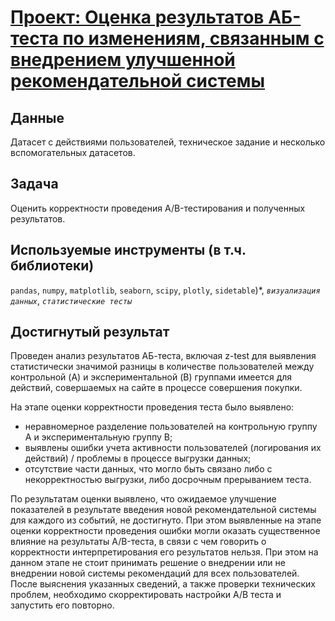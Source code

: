 # [Проект: Оценка результатов АБ-теста по изменениям, связанным с внедрением улучшенной рекомендательной системы](https://nbviewer.org/github/krosskayen/yandex_praktikum_da/blob/main/evaluation_results_ab_test/project_a-b-testing_final.ipynb)

## Данные
Датасет с действиями пользователей, техническое задание и несколько вспомогательных датасетов.

## Задача
Оценить корректности проведения A/B-тестирования и полученных результатов.

## Используемые инструменты (в т.ч. библиотеки)
`pandas`, `numpy`, `matplotlib`, `seaborn`, `scipy`, `plotly`, `sidetable`)*, *`визуализация данных`*, *`статистические тесты`*

## Достигнутый результат
Проведен анализ результатов АБ-теста, включая z-test для выявления статистически значимой разницы в количестве пользователей между контрольной (A) и экспериментальной (B) группами имеется для действий, совершаемых на сайте в процессе совершения покупки.

На этапе оценки корректности проведения теста было выявлено:
- неравномерное разделение пользователей на контрольную группу А и экспериментальную группу B;
- выявлены ошибки учета активности пользователей (логирования их действий) / проблемы в процессе выгрузки данных;
- отсутствие части данных, что могло быть связано либо с некорректностью выгрузки, либо досрочным прерыванием теста.

По результатам оценки выявлено, что ожидаемое улучшение показателей в результате введения новой рекомендательной системы для каждого из событий, не достигнуто.
При этом выявленные на этапе оценки корректности проведения ошибки могли оказать существенное влияние на результаты A/B-теста, в связи с чем говорить о корректности интерпретирования его результатов нельзя. При этом на данном этапе не стоит принимать решение о внедрении или не внедрении новой системы рекомендаций для всех пользователей. После выяснения указанных сведений, а также проверки технических проблем, необходимо скорректировать настройки A/B теста и запустить его повторно.
